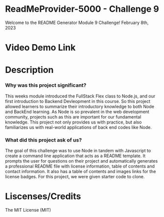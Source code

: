 
# ReadMeProvider-5000 - Challenge 9
Welcome to the README Generator Module 9 Challenge!
February 8th, 2023

# Video Demo Link


# Description
### Why was this project significant?
This weeks module introduced the FullStack Flex class to Node.js, and our first introduction to Backend Devleopment in this course. So this project allowed learners to summarize their introductory knowledge to both Node and BackEnd learning. As Node is so prevalent in the web development community, projects such as this are important for our fundamental knowledge. This project not only provides us with practice, but also familiarizes us with real-world applications of back end codes like Node. 


### What did this project ask of us? 
The goal of this challenge was to use Node in tandem with Javascript to create a command line application that acts as a README template. It prompts the user for questions on their project and automatically generates a professional README file with license information, table of contents and contact information. It also has a table of contents and images links for the license badges. 
For this project, we were given starter code to clone. 



# Liscenses/Credits

The MIT License (MIT)
